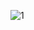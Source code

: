![1](https://github.com/H-syam/Mencoba-Autopsy/assets/148841928/5e55741a-bca0-4b78-9521-e314c5da6655)
